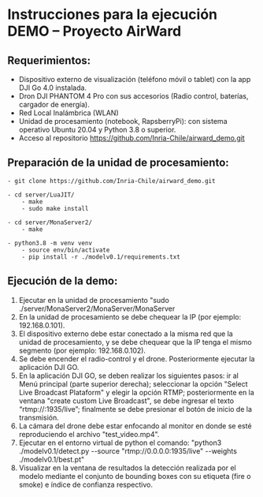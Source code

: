 # Instrucciones para la ejecución DEMO – Proyecto AirWard

## Requerimientos:
- Dispositivo externo de visualización (teléfono móvil o tablet) con la app DJI Go 4.0 instalada.
- Dron DJI PHANTOM 4 Pro con sus accesorios (Radio control, baterías, cargador de energía).
- Red Local Inalámbrica (WLAN)
- Unidad de procesamiento (notebook, RapsberryPi): con sistema operativo Ubuntu 20.04 y Python 3.8 o superior.
- Acceso al repositorio https://github.com/Inria-Chile/airward_demo.git

## Preparación de la unidad de procesamiento:
```
- git clone https://github.com/Inria-Chile/airward_demo.git

- cd server/LuaJIT/
    - make
    - sudo make install

- cd server/MonaServer2/
    - make

- python3.8 -m venv venv
    - source env/bin/activate
    - pip install -r ./modelv0.1/requirements.txt
```

## Ejecución de la demo:
1. Ejecutar en la unidad de procesamiento "sudo ./server/MonaServer2/MonaServer/MonaServer
2. En la unidad de procesamiento se debe chequear la IP (por ejemplo: 192.168.0.101).
3. El dispositivo externo debe estar conectado a la misma red que la unidad de procesamiento, y se debe chequear que la IP tenga el mismo segmento (por ejemplo: 192.168.0.102).
4. Se debe encender el radio-control y el drone. Posteriormente ejecutar la aplicación DJI GO. 
5. En la aplicación DJI GO, se deben realizar los siguientes pasos: ir al Menú principal (parte superior derecha); seleccionar la opción "Select Live Broadcast Plataform" y elegir la opción RTMP; posteriormente en la ventana "create custom Live Broadcast", se debe ingresar el texto “rtmp://<IP unidad de procesamiento>:1935/live”; finalmente se debe presionar el botón de inicio de la transmisión.
6. La cámara del drone debe estar enfocando al monitor en donde se esté reproduciendo el archivo "test_video.mp4".  
7. Ejecutar en el entorno virtual de python el comando: "python3 ./modelv0.1/detect.py --source "rtmp://0.0.0.0:1935/live" --weights ./modelv0.1/best.pt"
9. Visualizar en la ventana de resultados la detección realizada por el modelo mediante el conjunto de bounding boxes con su etiqueta (fire o smoke) e índice de confianza respectivo.
